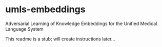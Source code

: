 # umls-embeddings
Adversarial Learning of Knowledge Embeddings for the Unified Medical Language System

This readme is a stub; will create instructions later...
